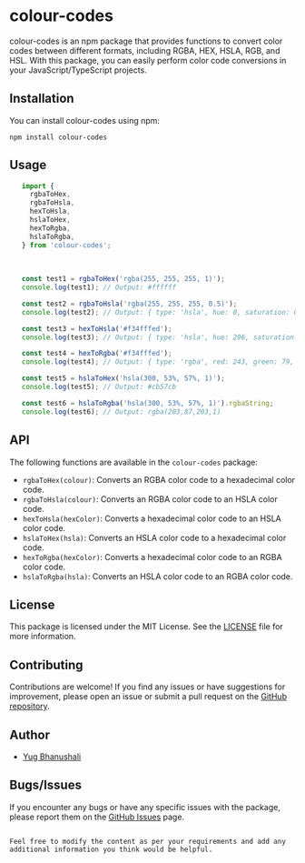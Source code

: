 # colour-codes

colour-codes is an npm package that provides functions to convert color codes between different formats, including RGBA, HEX, HSLA, RGB, and HSL. With this package, you can easily perform color code conversions in your JavaScript/TypeScript projects.

## Installation

You can install colour-codes using npm:

```shell
npm install colour-codes
```

## Usage

```javascript
   import {
     rgbaToHex,
     rgbaToHsla,
     hexToHsla,
     hslaToHex,
     hexToRgba,
     hslaToRgba,
   } from 'colour-codes';
 
 
 
   const test1 = rgbaToHex('rgba(255, 255, 255, 1)');
   console.log(test1); // Output: #ffffff

   const test2 = rgbaToHsla('rgba(255, 255, 255, 0.5)');
   console.log(test2); // Output: { type: 'hsla', hue: 0, saturation: 0, lightness: 1, alpha: 0.5, hslaString: 'hsla(0,0,1,0.5)' }

   const test3 = hexToHsla('#f34fffed');
   console.log(test3); // Output: { type: 'hsla', hue: 296, saturation: 100, lightness: 65, alpha: 0.93, hslaString: 'hsla(296,100,65,0.93)' }

   const test4 = hexToRgba('#f34fffed');
   console.log(test4); // Output: { type: 'rgba', red: 243, green: 79, blue: 255, alpha: 0.93, rgbaString: 'rgba(243,79,255,0.93)' }

   const test5 = hslaToHex('hsla(300, 53%, 57%, 1)');
   console.log(test5); // Output: #cb57cb

   const test6 = hslaToRgba('hsla(300, 53%, 57%, 1)').rgbaString;
   console.log(test6); // Output: rgba(203,87,203,1)
```

## API

The following functions are available in the `colour-codes` package:

- `rgbaToHex(colour)`: Converts an RGBA color code to a hexadecimal color code.
- `rgbaToHsla(colour)`: Converts an RGBA color code to an HSLA color code.
- `hexToHsla(hexColor)`: Converts a hexadecimal color code to an HSLA color code.
- `hslaToHex(hsla)`: Converts an HSLA color code to a hexadecimal color code.
- `hexToRgba(hexColor)`: Converts a hexadecimal color code to an RGBA color code.
- `hslaToRgba(hsla)`: Converts an HSLA color code to an RGBA color code.

## License

This package is licensed under the MIT License. See the [LICENSE](./LICENSE) file for more information.

## Contributing

Contributions are welcome! If you find any issues or have suggestions for improvement, please open an issue or submit a pull request on the [GitHub repository](https://github.com/YugBhanushali/color-codes-npm-package).

## Author

- [Yug Bhanushali](https://github.com/YugBhanushali)

## Bugs/Issues

If you encounter any bugs or have any specific issues with the package, please report them on the [GitHub Issues](https://github.com/YugBhanushali/color-codes-npm-package/issues) page.

```

Feel free to modify the content as per your requirements and add any additional information you think would be helpful.